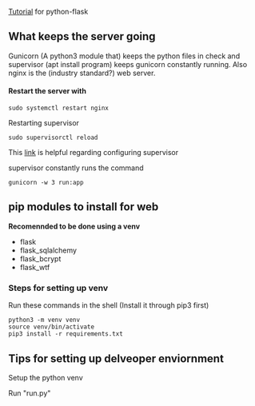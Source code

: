 [Tutorial](https://www.youtube.com/watch?v=MwZwr5Tvyxo) for python-flask

## What keeps the server going
Gunicorn (A python3 module that) keeps the python files in check and supervisor (apt install program) keeps gunicorn constantly running. Also nginx is the (industry standard?) web server.
#### Restart the server with 
```
sudo systemctl restart nginx
```
Restarting supervisor
```
sudo supervisorctl reload
```
This [link](https://stackoverflow.com/questions/18859063/supervisor-socket-error-issue) is helpful regarding configuring supervisor 

supervisor constantly runs the command 
```
gunicorn -w 3 run:app
```

## pip modules to install for web
__Recomennded to be done using a venv__
* flask
* flask_sqlalchemy
* flask_bcrypt
* flask_wtf

### Steps for setting up venv
Run these commands in the shell
(Install it through pip3 first)
```
python3 -m venv venv
source venv/bin/activate
pip3 install -r requirements.txt
```
## Tips for setting up delveoper enviornment
Setup the python venv

Run "run.py"
